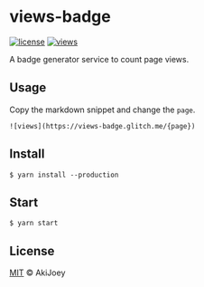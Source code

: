 # views-badge

[![license][license-image]][license-url]
[![views][views-image]][views-url]

A badge generator service to count page views.

## Usage

Copy the markdown snippet and change the `page`.

`![views](https://views-badge.glitch.me/{page})`

## Install

`$ yarn install --production`

## Start

`$ yarn start`

## License

[MIT][license-url] © AkiJoey

[license-image]: https://img.shields.io/github/license/akijoey/views-badge
[license-url]: https://github.com/akijoey/views-badge/blob/master/LICENSE
[views-image]: https://views-badge.glitch.me/views-badge
[views-url]: https://github.com/AkiJoey/views-badge
